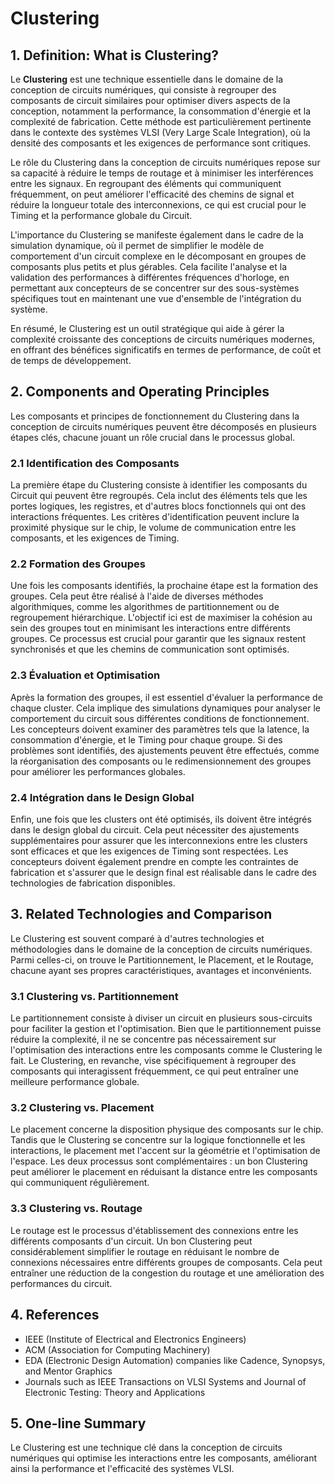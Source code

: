 # Clustering

## 1. Definition: What is **Clustering**?
Le **Clustering** est une technique essentielle dans le domaine de la conception de circuits numériques, qui consiste à regrouper des composants de circuit similaires pour optimiser divers aspects de la conception, notamment la performance, la consommation d'énergie et la complexité de fabrication. Cette méthode est particulièrement pertinente dans le contexte des systèmes VLSI (Very Large Scale Integration), où la densité des composants et les exigences de performance sont critiques. 

Le rôle du Clustering dans la conception de circuits numériques repose sur sa capacité à réduire le temps de routage et à minimiser les interférences entre les signaux. En regroupant des éléments qui communiquent fréquemment, on peut améliorer l'efficacité des chemins de signal et réduire la longueur totale des interconnexions, ce qui est crucial pour le Timing et la performance globale du Circuit. 

L'importance du Clustering se manifeste également dans le cadre de la simulation dynamique, où il permet de simplifier le modèle de comportement d'un circuit complexe en le décomposant en groupes de composants plus petits et plus gérables. Cela facilite l'analyse et la validation des performances à différentes fréquences d'horloge, en permettant aux concepteurs de se concentrer sur des sous-systèmes spécifiques tout en maintenant une vue d'ensemble de l'intégration du système.

En résumé, le Clustering est un outil stratégique qui aide à gérer la complexité croissante des conceptions de circuits numériques modernes, en offrant des bénéfices significatifs en termes de performance, de coût et de temps de développement.

## 2. Components and Operating Principles
Les composants et principes de fonctionnement du Clustering dans la conception de circuits numériques peuvent être décomposés en plusieurs étapes clés, chacune jouant un rôle crucial dans le processus global.

### 2.1 Identification des Composants
La première étape du Clustering consiste à identifier les composants du Circuit qui peuvent être regroupés. Cela inclut des éléments tels que les portes logiques, les registres, et d'autres blocs fonctionnels qui ont des interactions fréquentes. Les critères d'identification peuvent inclure la proximité physique sur le chip, le volume de communication entre les composants, et les exigences de Timing. 

### 2.2 Formation des Groupes
Une fois les composants identifiés, la prochaine étape est la formation des groupes. Cela peut être réalisé à l'aide de diverses méthodes algorithmiques, comme les algorithmes de partitionnement ou de regroupement hiérarchique. L'objectif ici est de maximiser la cohésion au sein des groupes tout en minimisant les interactions entre différents groupes. Ce processus est crucial pour garantir que les signaux restent synchronisés et que les chemins de communication sont optimisés.

### 2.3 Évaluation et Optimisation
Après la formation des groupes, il est essentiel d'évaluer la performance de chaque cluster. Cela implique des simulations dynamiques pour analyser le comportement du circuit sous différentes conditions de fonctionnement. Les concepteurs doivent examiner des paramètres tels que la latence, la consommation d'énergie, et le Timing pour chaque groupe. Si des problèmes sont identifiés, des ajustements peuvent être effectués, comme la réorganisation des composants ou le redimensionnement des groupes pour améliorer les performances globales.

### 2.4 Intégration dans le Design Global
Enfin, une fois que les clusters ont été optimisés, ils doivent être intégrés dans le design global du circuit. Cela peut nécessiter des ajustements supplémentaires pour assurer que les interconnexions entre les clusters sont efficaces et que les exigences de Timing sont respectées. Les concepteurs doivent également prendre en compte les contraintes de fabrication et s'assurer que le design final est réalisable dans le cadre des technologies de fabrication disponibles.

## 3. Related Technologies and Comparison
Le Clustering est souvent comparé à d'autres technologies et méthodologies dans le domaine de la conception de circuits numériques. Parmi celles-ci, on trouve le Partitionnement, le Placement, et le Routage, chacune ayant ses propres caractéristiques, avantages et inconvénients.

### 3.1 Clustering vs. Partitionnement
Le partitionnement consiste à diviser un circuit en plusieurs sous-circuits pour faciliter la gestion et l'optimisation. Bien que le partitionnement puisse réduire la complexité, il ne se concentre pas nécessairement sur l'optimisation des interactions entre les composants comme le Clustering le fait. Le Clustering, en revanche, vise spécifiquement à regrouper des composants qui interagissent fréquemment, ce qui peut entraîner une meilleure performance globale.

### 3.2 Clustering vs. Placement
Le placement concerne la disposition physique des composants sur le chip. Tandis que le Clustering se concentre sur la logique fonctionnelle et les interactions, le placement met l'accent sur la géométrie et l'optimisation de l'espace. Les deux processus sont complémentaires : un bon Clustering peut améliorer le placement en réduisant la distance entre les composants qui communiquent régulièrement.

### 3.3 Clustering vs. Routage
Le routage est le processus d'établissement des connexions entre les différents composants d'un circuit. Un bon Clustering peut considérablement simplifier le routage en réduisant le nombre de connexions nécessaires entre différents groupes de composants. Cela peut entraîner une réduction de la congestion du routage et une amélioration des performances du circuit.

## 4. References
- IEEE (Institute of Electrical and Electronics Engineers)
- ACM (Association for Computing Machinery)
- EDA (Electronic Design Automation) companies like Cadence, Synopsys, and Mentor Graphics
- Journals such as IEEE Transactions on VLSI Systems and Journal of Electronic Testing: Theory and Applications

## 5. One-line Summary
Le Clustering est une technique clé dans la conception de circuits numériques qui optimise les interactions entre les composants, améliorant ainsi la performance et l'efficacité des systèmes VLSI.